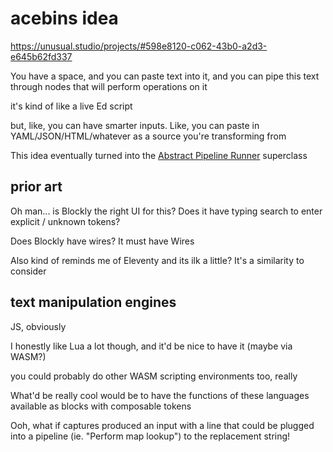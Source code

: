 # acebins idea

https://unusual.studio/projects/#598e8120-c062-43b0-a2d3-e645b62fd337

You have a space, and you can paste text into it, and you can pipe this text through nodes that will perform operations on it

it's kind of like a live Ed script

but, like, you can have smarter inputs. Like, you can paste in YAML/JSON/HTML/whatever as a source you're transforming from

This idea eventually turned into the [Abstract Pipeline Runner](553dbec4-e828-4ce7-872b-243f36a0a2c1.md) superclass

## prior art

Oh man... is Blockly the right UI for this? Does it have typing search to enter explicit / unknown tokens?

Does Blockly have wires? It must have Wires

Also kind of reminds me of Eleventy and its ilk a little? It's a similarity to consider

## text manipulation engines

JS, obviously

I honestly like Lua a lot though, and it'd be nice to have it (maybe via WASM?)

you could probably do other WASM scripting environments too, really

What'd be really cool would be to have the functions of these languages available as blocks with composable tokens

Ooh, what if captures produced an input with a line that could be plugged into a pipeline (ie. "Perform map lookup") to the replacement string!
